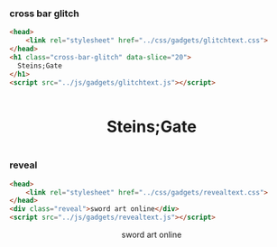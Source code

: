 ### cross bar glitch

```html
<head>
    <link rel="stylesheet" href="../css/gadgets/glitchtext.css">
</head>
<h1 class="cross-bar-glitch" data-slice="20">
  Steins;Gate
</h1>
<script src="../js/gadgets/glitchtext.js"></script>
```

<style>@import url('../../../css/gadgets/glitchtext.css');</style>
<div style="display: flex;justify-content: center;align-items: center;">
<h1 class="cross-bar-glitch" data-slice="20">
  Steins;Gate
</h1>
</div>
<script src="../../../js/gadgets/glitchtext.js"></script>




### reveal

```html
<head>
    <link rel="stylesheet" href="../css/gadgets/revealtext.css">
</head>
<div class="reveal">sword art online</div>
<script src="../js/gadgets/revealtext.js"></script>
```

<style>
@import url('../../../css/gadgets/revealtext.css');
.reveal::before, .reveal::after {
  background: #000000;
}
</style>
<div style="display: flex;justify-content: center;align-items: center;">
<div class="reveal">sword art online</div>
</div>
<script src="../../../js/gadgets/revealtext.js"></script>